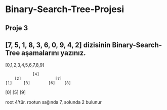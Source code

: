 # Binary-Search-Tree-Projesi

## Proje 3
## [7, 5, 1, 8, 3, 6, 0, 9, 4, 2] dizisinin Binary-Search-Tree aşamalarını yazınız.

[0,1,2,3,4,5,6,7,8,9]

                [4]
        [2]               [7]
    [1]     [3]        [6]    [8]
 [0]               [5]            [9]


root 4'tür. rootun sağında 7, solunda 2 bulunur
